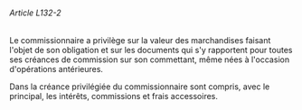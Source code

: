 ###### Article L132-2

Le commissionnaire a privilège sur la valeur des marchandises faisant l'objet de son obligation et sur les documents qui s'y rapportent pour toutes ses créances de commission sur son commettant, même nées à l'occasion d'opérations antérieures.

Dans la créance privilégiée du commissionnaire sont compris, avec le principal, les intérêts, commissions et frais accessoires.

